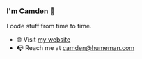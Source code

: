 ### I'm Camden 👋

I code stuff from time to time.

- 🌐 Visit [my website](https://humeman.com/)
- 📭 Reach me at camden@humeman.com
